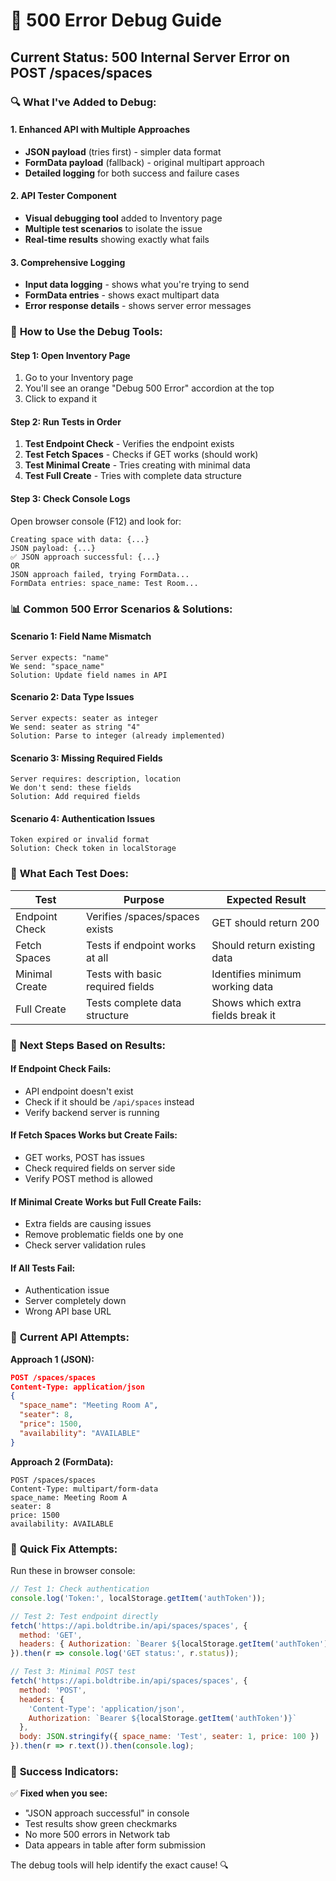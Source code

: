 # 🚨 500 Error Debug Guide

## Current Status: 500 Internal Server Error on POST /spaces/spaces

### 🔍 **What I've Added to Debug:**

#### 1. **Enhanced API with Multiple Approaches**
- **JSON payload** (tries first) - simpler data format
- **FormData payload** (fallback) - original multipart approach
- **Detailed logging** for both success and failure cases

#### 2. **API Tester Component** 
- **Visual debugging tool** added to Inventory page
- **Multiple test scenarios** to isolate the issue
- **Real-time results** showing exactly what fails

#### 3. **Comprehensive Logging**
- **Input data logging** - shows what you're trying to send
- **FormData entries** - shows exact multipart data
- **Error response details** - shows server error messages

### 🧪 **How to Use the Debug Tools:**

#### **Step 1: Open Inventory Page**
1. Go to your Inventory page
2. You'll see an orange "Debug 500 Error" accordion at the top
3. Click to expand it

#### **Step 2: Run Tests in Order**
1. **Test Endpoint Check** - Verifies the endpoint exists
2. **Test Fetch Spaces** - Checks if GET works (should work)
3. **Test Minimal Create** - Tries creating with minimal data
4. **Test Full Create** - Tries with complete data structure

#### **Step 3: Check Console Logs**
Open browser console (F12) and look for:
```
Creating space with data: {...}
JSON payload: {...}
✅ JSON approach successful: {...}
OR
JSON approach failed, trying FormData...
FormData entries: space_name: Test Room...
```

### 📊 **Common 500 Error Scenarios & Solutions:**

#### **Scenario 1: Field Name Mismatch**
```
Server expects: "name" 
We send: "space_name"
Solution: Update field names in API
```

#### **Scenario 2: Data Type Issues**
```
Server expects: seater as integer
We send: seater as string "4"
Solution: Parse to integer (already implemented)
```

#### **Scenario 3: Missing Required Fields**
```
Server requires: description, location
We don't send: these fields
Solution: Add required fields
```

#### **Scenario 4: Authentication Issues**
```
Token expired or invalid format
Solution: Check token in localStorage
```

### 🔧 **What Each Test Does:**

| Test | Purpose | Expected Result |
|------|---------|-----------------|
| Endpoint Check | Verifies /spaces/spaces exists | GET should return 200 |
| Fetch Spaces | Tests if endpoint works at all | Should return existing data |
| Minimal Create | Tests with basic required fields | Identifies minimum working data |
| Full Create | Tests complete data structure | Shows which extra fields break it |

### 🎯 **Next Steps Based on Results:**

#### **If Endpoint Check Fails:**
- API endpoint doesn't exist
- Check if it should be `/api/spaces` instead
- Verify backend server is running

#### **If Fetch Spaces Works but Create Fails:**
- GET works, POST has issues
- Check required fields on server side
- Verify POST method is allowed

#### **If Minimal Create Works but Full Create Fails:**
- Extra fields are causing issues
- Remove problematic fields one by one
- Check server validation rules

#### **If All Tests Fail:**
- Authentication issue
- Server completely down
- Wrong API base URL

### 📝 **Current API Attempts:**

**Approach 1 (JSON):**
```json
POST /spaces/spaces
Content-Type: application/json
{
  "space_name": "Meeting Room A",
  "seater": 8,
  "price": 1500,
  "availability": "AVAILABLE"
}
```

**Approach 2 (FormData):**
```
POST /spaces/spaces
Content-Type: multipart/form-data
space_name: Meeting Room A
seater: 8
price: 1500
availability: AVAILABLE
```

### 🚀 **Quick Fix Attempts:**

Run these in browser console:
```javascript
// Test 1: Check authentication
console.log('Token:', localStorage.getItem('authToken'));

// Test 2: Test endpoint directly
fetch('https://api.boldtribe.in/api/spaces/spaces', {
  method: 'GET',
  headers: { Authorization: `Bearer ${localStorage.getItem('authToken')}` }
}).then(r => console.log('GET status:', r.status));

// Test 3: Minimal POST test
fetch('https://api.boldtribe.in/api/spaces/spaces', {
  method: 'POST',
  headers: {
    'Content-Type': 'application/json',
    Authorization: `Bearer ${localStorage.getItem('authToken')}`
  },
  body: JSON.stringify({ space_name: 'Test', seater: 1, price: 100 })
}).then(r => r.text()).then(console.log);
```

### 🎉 **Success Indicators:**

✅ **Fixed when you see:**
- "JSON approach successful" in console
- Test results show green checkmarks
- No more 500 errors in Network tab
- Data appears in table after form submission

The debug tools will help identify the exact cause! 🔍